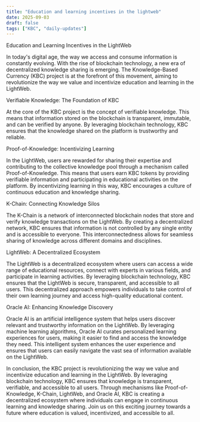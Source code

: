 ```yaml
---
title: "Education and learning incentives in the lightweb"
date: 2025-09-03
draft: false
tags: ["KBC", "daily-updates"]
---
```


Education and Learning Incentives in the LightWeb

In today's digital age, the way we access and consume information is constantly evolving. With the rise of blockchain technology, a new era of decentralized knowledge sharing is emerging. The Knowledge-Based Currency (KBC) project is at the forefront of this movement, aiming to revolutionize the way we value and incentivize education and learning in the LightWeb.

Verifiable Knowledge: The Foundation of KBC

At the core of the KBC project is the concept of verifiable knowledge. This means that information stored on the blockchain is transparent, immutable, and can be verified by anyone. By leveraging blockchain technology, KBC ensures that the knowledge shared on the platform is trustworthy and reliable.

Proof-of-Knowledge: Incentivizing Learning

In the LightWeb, users are rewarded for sharing their expertise and contributing to the collective knowledge pool through a mechanism called Proof-of-Knowledge. This means that users earn KBC tokens by providing verifiable information and participating in educational activities on the platform. By incentivizing learning in this way, KBC encourages a culture of continuous education and knowledge sharing.

K-Chain: Connecting Knowledge Silos

The K-Chain is a network of interconnected blockchain nodes that store and verify knowledge transactions on the LightWeb. By creating a decentralized network, KBC ensures that information is not controlled by any single entity and is accessible to everyone. This interconnectedness allows for seamless sharing of knowledge across different domains and disciplines.

LightWeb: A Decentralized Ecosystem

The LightWeb is a decentralized ecosystem where users can access a wide range of educational resources, connect with experts in various fields, and participate in learning activities. By leveraging blockchain technology, KBC ensures that the LightWeb is secure, transparent, and accessible to all users. This decentralized approach empowers individuals to take control of their own learning journey and access high-quality educational content.

Oracle AI: Enhancing Knowledge Discovery

Oracle AI is an artificial intelligence system that helps users discover relevant and trustworthy information on the LightWeb. By leveraging machine learning algorithms, Oracle AI curates personalized learning experiences for users, making it easier to find and access the knowledge they need. This intelligent system enhances the user experience and ensures that users can easily navigate the vast sea of information available on the LightWeb.

In conclusion, the KBC project is revolutionizing the way we value and incentivize education and learning in the LightWeb. By leveraging blockchain technology, KBC ensures that knowledge is transparent, verifiable, and accessible to all users. Through mechanisms like Proof-of-Knowledge, K-Chain, LightWeb, and Oracle AI, KBC is creating a decentralized ecosystem where individuals can engage in continuous learning and knowledge sharing. Join us on this exciting journey towards a future where education is valued, incentivized, and accessible to all.
